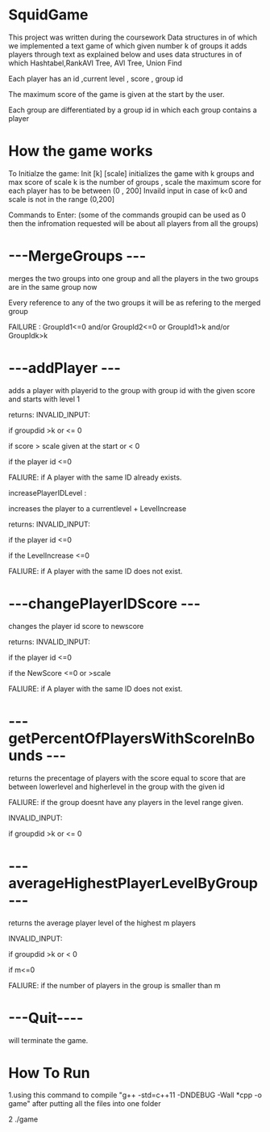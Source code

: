 # SquidGame

This project was written during the coursework Data structures in of which we implemented a text game of which given number k of groups
it adds players through text as explained below and uses data structures in of which Hashtabel,RankAVl Tree, AVl Tree, Union Find

Each player has an id ,current level , score , group id

The maximum score of the game is given at the start by the user.

Each group are differentiated by a group id in which each group contains a player 


# How the game works

To Initialze the game:
Init [k] [scale]
initializes the game with k groups and max score of scale
k is the number of groups , scale the maximum score for each player has to be between (0 , 200]
Invaild input in case of k<0 and scale is not in the range (0,200]

Commands to Enter:
(some of the commands groupid can be used as 0 then the infromation requested will be about all players from all the groups)

# ---MergeGroups <GroupId1> <GroupId2>---

merges the two groups into one group and all the players in the two groups are in the same group now

Every reference to any of the two groups it will be as refering to the merged group

FAILURE : GroupId1<=0 and/or GroupId2<=0 
or GroupId1>k and/or GroupIdk>k




# ---addPlayer <playerid> <groupid> <score>---

adds a player with playerid to the group with group id with the given score and starts with level 1

returns:
INVALID_INPUT:

if groupdid >k or <= 0

if score > scale given at the start or < 0

if the player id <=0 

FALIURE: if A player with the same ID already exists.

increasePlayerIDLevel <PlayerID> <LevelIncrease>:

increases the player to a currentlevel + LevelIncrease

returns:
INVALID_INPUT:

if the player id <=0 

if the LevelIncrease <=0 

FALIURE: if A player with the same ID does not exist.

# ---changePlayerIDScore  <PlayerID> <NewScore>---

changes the player id score to newscore

returns:
INVALID_INPUT:

if the player id <=0 

if the NewScore <=0 or >scale

FALIURE: if A player with the same ID does not exist.

# ---getPercentOfPlayersWithScoreInBounds <GroupId> <score> <lowerLevel> <higherLevel>---

returns the precentage of players with the score equal to score that are between lowerlevel and higherlevel in the group with the given id

FALIURE: if the group doesnt have any players in the level range given.

INVALID_INPUT:

if groupdid >k or <= 0

# ---averageHighestPlayerLevelByGroup <GroupID> <m> <avgLevel>---

returns the average player level of the highest m players

INVALID_INPUT:

if groupdid >k or < 0

if m<=0

FALIURE: if the number of players in the group is smaller than m 


# ---Quit----
will terminate the game.


# How To Run

1.using this command to compile "g++ -std=c++11 -DNDEBUG -Wall *cpp -o game" after putting all the files into one folder

2 ./game

